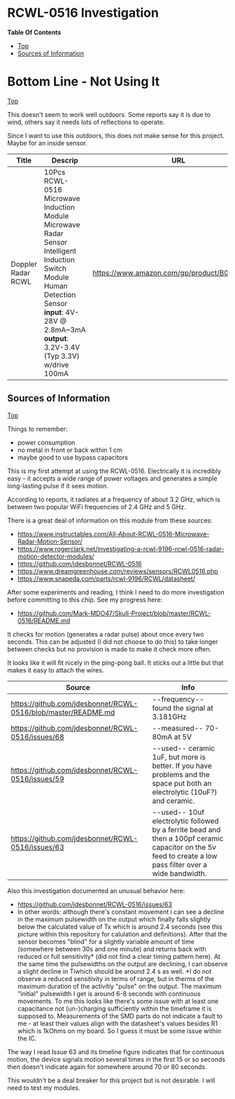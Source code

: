 # RCWL-0516 Investigation

**Table Of Contents**
* [Top](#rcwl\-0516-investigation "Top")
* [Sources of Information](#sources-of-information "Sources of Information")

# Bottom Line - Not Using It
[Top](#rcwl\-0516-investigation "Top")<br>

This doesn't seem to work well outdoors. Some reports say it is due to wind, others say it needs lots of reflections to operate.

Since I want to use this outdoors, this does not make sense for this project. Maybe for an inside sensor.

| Title | Descrip | URL | each |
| --- | --- | --- | --- |
| Doppler Radar RCWL | 10Pcs RCWL-0516 Microwave Induction Module Microwave Radar Sensor Intelligent Induction Switch Module Human Detection Sensor<br>**input**: 4V-28V @ 2.8mA~3mA<br>**output**: 3.2V-3.4V (Typ 3.3V) w/drive 100mA | https://www.amazon.com/gp/product/B0CB3ZPJJH | $0.80 |

## Sources of Information
[Top](#rcwl\-0516-investigation "Top")<br>

Things to remember:
- power consumption
- no metal in front or back within 1 cm
- maybe good to use bypass capacitors

This is my first attempt at using the RCWL-0516. Electrically it is incredibly easy - it accepts a wide range of power voltages and generates a simple long-lasting pulse if it sees motion.

According to reports, it radiates at a frequency of about 3.2 GHz, which is between two popular WiFi frequencies of 2.4 GHz and 5 GHz.

There is a great deal of information on this module from these sources:
- https://www.instructables.com/All-About-RCWL-0516-Microwave-Radar-Motion-Sensor/
- https://www.rogerclark.net/investigating-a-rcwl-9196-rcwl-0516-radar-motion-detector-modules/
- https://github.com/jdesbonnet/RCWL-0516
- https://www.dreamgreenhouse.com/reviews/sensors/RCWL0516.php
- https://www.snapeda.com/parts/rcwl-9196/RCWL/datasheet/

After some experiments and reading, I think I need to do more investigation before committing to this chip. See my progress here:
- https://github.com/Mark-MDO47/Skull-Project/blob/master/RCWL-0516/README.md

It checks for motion (generates a radar pulse) about once every two seconds. This can be adjusted (I did not choose to do this) to take longer between checks but no provision is made to make it check more often.

It looks like it will fit nicely in the ping-pong ball. It sticks out a little but that makes it easy to attach the wires.

| Source | Info |
| --- | --- |
| https://github.com/jdesbonnet/RCWL-0516/blob/master/README.md | --frequency-- found the signal at 3.181GHz |
| https://github.com/jdesbonnet/RCWL-0516/issues/68 | --measured-- 70-80mA at 5V |
| https://github.com/jdesbonnet/RCWL-0516/issues/59 | --used-- ceramic 1uF, but more is better. If you have problems and the space put both an electrolytic (10uF?) and ceramic. |
| https://github.com/jdesbonnet/RCWL-0516/issues/63 | --used-- 10uf electrolytic followed by a ferrite bead and then a 100pf ceramic capacitor on the 5v feed to create a low pass filter over a wide bandwidth. |

Also this investigation documented an unusual behavior here:
- https://github.com/jdesbonnet/RCWL-0516/issues/63
- In other words: although there's constant movement i can see a decline in the maximum pulsewidth on the output which finally falls slightly below the calculated value of Tx which is around 2.4 seconds (see this picture within this repository for calulation and definitions). After that the sensor becomes "blind" for a slightly variable amount of time (somewhere between 30s and one minute) and returns back with reduced or full sensitivity* (did not find a clear timing pattern here). At the same time the pulsewidths on the output are declining, I can observe a slight decline in Tiwhich should be around 2.4 s as well.
*I do not observe a reduced sensitivity in terms of range, but in therms of the maximum duration of the activitiy "pulse" on the output. The maximum "initial" pulsewidth I get is around 6-8 seconds with continuous movements.
To me this looks like there's some issue with at least one capacitance not (un-)charging sufficiently within the timeframe it is supposed to. Measurements of the SMD parts do not indicate a fault to me - at least their values align with the datasheet's values besides R1 which is 1kOhms on my board. So I guess it must be some issue within the IC.

The way I read Issue 63 and its timeline figure indicates that for continuous motion, the device signals motion several times in the first 15 or so seconds then doesn't indicate again for somewhere around 70 or 80 seconds.

This wouldn't be a deal breaker for this project but is not desirable. I will need to test my modules.

